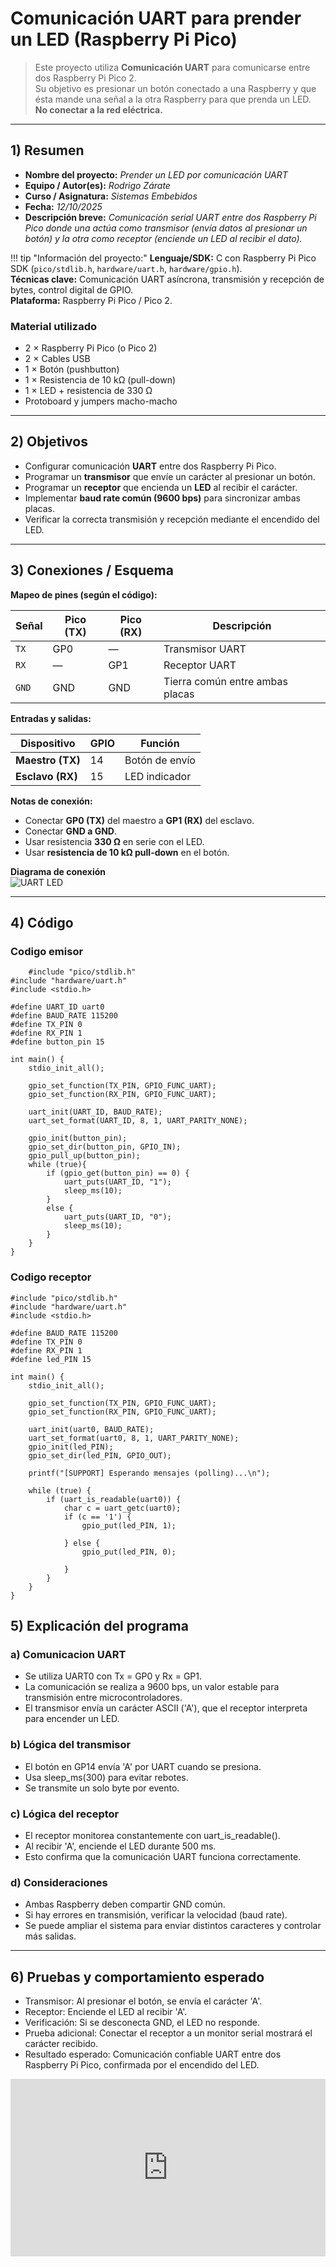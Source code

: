 # Comunicación UART para prender un LED (Raspberry Pi Pico)

> Este proyecto utiliza **Comunicación UART** para comunicarse entre dos Raspberry Pi Pico 2.  
> Su objetivo es presionar un botón conectado a una Raspberry y que ésta mande una señal a la otra Raspberry para que prenda un LED.  
> **No conectar a la red eléctrica.**

---

## 1) Resumen

- **Nombre del proyecto:** _Prender un LED por comunicación UART_  
- **Equipo / Autor(es):** _Rodrigo Zárate_  
- **Curso / Asignatura:** _Sistemas Embebidos_  
- **Fecha:** _12/10/2025_  
- **Descripción breve:** _Comunicación serial UART entre dos Raspberry Pi Pico donde una actúa como transmisor (envía datos al presionar un botón) y la otra como receptor (enciende un LED al recibir el dato)._  

!!! tip "Información del proyecto:"
    **Lenguaje/SDK:** C con Raspberry Pi Pico SDK (`pico/stdlib.h`, `hardware/uart.h`, `hardware/gpio.h`).  
    **Técnicas clave:** Comunicación UART asíncrona, transmisión y recepción de bytes, control digital de GPIO.  
    **Plataforma:** Raspberry Pi Pico / Pico 2.  

### Material utilizado
- 2 × Raspberry Pi Pico (o Pico 2)  
- 2 × Cables USB  
- 1 × Botón (pushbutton)  
- 1 × Resistencia de 10 kΩ (pull-down)  
- 1 × LED + resistencia de 330 Ω  
- Protoboard y jumpers macho-macho  

---

## 2) Objetivos

- Configurar comunicación **UART** entre dos Raspberry Pi Pico.  
- Programar un **transmisor** que envíe un carácter al presionar un botón.  
- Programar un **receptor** que encienda un **LED** al recibir el carácter.  
- Implementar **baud rate común (9600 bps)** para sincronizar ambas placas.  
- Verificar la correcta transmisión y recepción mediante el encendido del LED.

---

## 3) Conexiones / Esquema

**Mapeo de pines (según el código):**

| Señal | Pico (TX) | Pico (RX) | Descripción |
|--------|------------|-----------|--------------|
| `TX` | GP0 | — | Transmisor UART |
| `RX` | — | GP1 | Receptor UART |
| `GND` | GND | GND | Tierra común entre ambas placas |

**Entradas y salidas:**

| Dispositivo | GPIO | Función |
|--------------|------|----------|
| **Maestro (TX)** | 14 | Botón de envío |
| **Esclavo (RX)** | 15 | LED indicador |

**Notas de conexión:**
- Conectar **GP0 (TX)** del maestro a **GP1 (RX)** del esclavo.  
- Conectar **GND a GND**.  
- Usar resistencia **330 Ω** en serie con el LED.  
- Usar **resistencia de 10 kΩ pull-down** en el botón.

**Diagrama de conexión**  
![UART LED](../recursos/imgs/uart_led_diagram.png)

---

## 4) Código
### Codigo emisor
```codigo
    #include "pico/stdlib.h"
#include "hardware/uart.h"
#include <stdio.h>

#define UART_ID uart0
#define BAUD_RATE 115200
#define TX_PIN 0
#define RX_PIN 1
#define button_pin 15

int main() {
    stdio_init_all();

    gpio_set_function(TX_PIN, GPIO_FUNC_UART);
    gpio_set_function(RX_PIN, GPIO_FUNC_UART);

    uart_init(UART_ID, BAUD_RATE);
    uart_set_format(UART_ID, 8, 1, UART_PARITY_NONE);

    gpio_init(button_pin);
    gpio_set_dir(button_pin, GPIO_IN);
    gpio_pull_up(button_pin);
    while (true){
        if (gpio_get(button_pin) == 0) {
            uart_puts(UART_ID, "1");
            sleep_ms(10);
        }
        else {
            uart_puts(UART_ID, "0");
            sleep_ms(10);
        }
    }
}
```
### Codigo receptor
```codigo
#include "pico/stdlib.h"
#include "hardware/uart.h"
#include <stdio.h>

#define BAUD_RATE 115200
#define TX_PIN 0
#define RX_PIN 1
#define led_PIN 15

int main() {
    stdio_init_all();

    gpio_set_function(TX_PIN, GPIO_FUNC_UART);
    gpio_set_function(RX_PIN, GPIO_FUNC_UART);

    uart_init(uart0, BAUD_RATE);
    uart_set_format(uart0, 8, 1, UART_PARITY_NONE);
    gpio_init(led_PIN);
    gpio_set_dir(led_PIN, GPIO_OUT);

    printf("[SUPPORT] Esperando mensajes (polling)...\n");

    while (true) {
        if (uart_is_readable(uart0)) {
            char c = uart_getc(uart0);
            if (c == '1') {
                gpio_put(led_PIN, 1);
                
            } else {
                gpio_put(led_PIN, 0);
                
            } 
        }
    }
}
```
## 5) Explicación del programa

### a) Comunicacion UART

- Se utiliza UART0 con Tx = GP0 y Rx = GP1.
- La comunicación se realiza a 9600 bps, un valor estable para transmisión entre microcontroladores.
- El transmisor envía un carácter ASCII ('A'), que el receptor interpreta para encender un LED.

### b) Lógica del transmisor

- El botón en GP14 envía 'A' por UART cuando se presiona.
- Usa sleep_ms(300) para evitar rebotes.
- Se transmite un solo byte por evento.

### c) Lógica del receptor

- El receptor monitorea constantemente con uart_is_readable().
- Al recibir 'A', enciende el LED durante 500 ms.
- Esto confirma que la comunicación UART funciona correctamente.

### d) Consideraciones

- Ambas Raspberry deben compartir GND común.
- Si hay errores en transmisión, verificar la velocidad (baud rate).
- Se puede ampliar el sistema para enviar distintos caracteres y controlar más salidas.

---

## 6) Pruebas y comportamiento esperado

- Transmisor: Al presionar el botón, se envía el carácter 'A'.
- Receptor: Enciende el LED al recibir 'A'.
- Verificación: Si se desconecta GND, el LED no responde.
- Prueba adicional: Conectar el receptor a un monitor serial mostrará el carácter recibido.
- Resultado esperado: Comunicación confiable UART entre dos Raspberry Pi Pico, confirmada por el encendido del LED.

<div style="position:relative;padding-bottom:56.25%;height:0;overflow:hidden;">
  <iframe
    src="https://www.youtube.com/watch?v=mNmajwbFeJI"
    title="YouTube video"
    allow="accelerometer; autoplay; clipboard-write; encrypted-media; gyroscope; picture-in-picture; web-share"
    allowfullscreen
    style="position:absolute;top:0;left:0;width:100%;height:100%;border:0;">
  </iframe>
</div>



